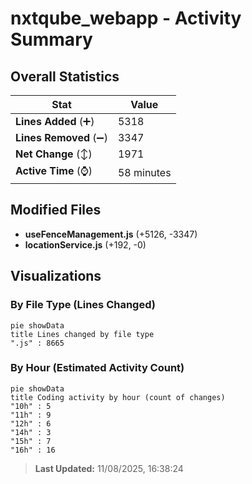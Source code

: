 # nxtqube_webapp - Activity Summary 

## Overall Statistics

| Stat                   | Value                                                             |
| ---------------------- | ----------------------------------------------------------------- |
| **Lines Added** (➕)   | 5318                                          |
| **Lines Removed** (➖) | 3347                                        |
| **Net Change** (↕)    | 1971                |
| **Active Time** (⌚)   | 58 minutes |


## Modified Files
- **useFenceManagement.js** (+5126, -3347)
- **locationService.js** (+192, -0)

## Visualizations

### By File Type (Lines Changed)

```mermaid
pie showData
title Lines changed by file type
".js" : 8665
```

### By Hour (Estimated Activity Count)

```mermaid
pie showData
title Coding activity by hour (count of changes)
"10h" : 5
"11h" : 9
"12h" : 6
"14h" : 3
"15h" : 7
"16h" : 16
```


> **Last Updated:** 11/08/2025, 16:38:24